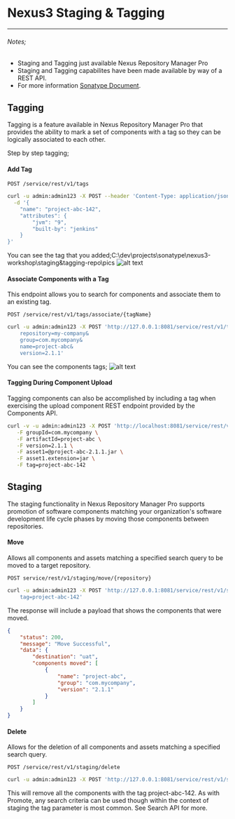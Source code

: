 # Nexus3 Staging & Tagging
___
###### Notes;
- Staging and Tagging just available Nexus Repository Manager Pro
- Staging and Tagging capabilites have been made available by way of a REST API.
- For more information [Sonatype Document](https://help.sonatype.com/repomanager3).
## Tagging

Tagging is a feature available in Nexus Repository Manager Pro that provides the ability to mark a set of components with a tag so they can be logically associated to each other. 
    
Step by step tagging; 

#### Add Tag

```
POST /service/rest/v1/tags 
```
```sh
curl -u admin:admin123 -X POST --header 'Content-Type: application/json' http://127.0.0.1:8081/service/rest/v1/tags \
  -d '{
    "name": "project-abc-142",
    "attributes": {
        "jvm": "9",
        "built-by": "jenkins"
    }
}'
```
You can see the tag that you added;C:\dev\projects\sonatype\nexus3-workshop\staging&tagging-repo\pics
![alt text](https://github.com/acedemand/nexus3-workshop/staging&tagging-repo/pics/TagsMenu.png "Tagging Page")

#### Associate Components with a Tag
This endpoint allows you to search for components and associate them to an existing tag.
```
POST /service/rest/v1/tags/associate/{tagName}
```
```sh
curl -u admin:admin123 -X POST 'http://127.0.0.1:8081/service/rest/v1/tags/associate/project-abc-142?
    repository=my-company&
    group=com.mycompany&
    name=project-abc&
    version=2.1.1'
```
You can see the components tags;
![alt text](https://github.com/acedemand/nexus3-workshop/staging&tagging-repo/pics/ComponenetMenu.png "Component Page")

#### Tagging During Component Upload
Tagging components can also be accomplished by including a tag when exercising the upload component REST endpoint provided by the Components API. 
```sh
curl -v -u admin:admin123 -X POST 'http://localhost:8081/service/rest/v1/components?repository=my-company' \
   -F groupId=com.mycompany \
   -F artifactId=project-abc \
   -F version=2.1.1 \
   -F asset1=@project-abc-2.1.1.jar \
   -F asset1.extension=jar \
   -F tag=project-abc-142
```
## Staging
The staging functionality in Nexus Repository Manager Pro supports promotion of software components matching your organization's software development life cycle phases by moving those components between repositories.
#### Move
Allows all components and assets matching a specified search query to be moved to a target repository.
```
POST service/rest/v1/staging/move/{repository}
```
```sh
curl -u admin:admin123 -X POST 'http://127.0.0.1:8081/service/rest/v1/staging/move/uat?
    tag=project-abc-142'
```
The response will include a payload that shows the components that were moved.
```json
{
    "status": 200,
    "message": "Move Successful",
    "data": {
        "destination": "uat",
        "components moved": [
            {
                "name": "project-abc",
                "group": "com.mycompany",
                "version": "2.1.1"
            }
        ]
    }
}
```

#### Delete
Allows for the deletion of all components and assets matching a specified search query.
```
POST /service/rest/v1/staging/delete
```
```sh
curl -u admin:admin123 -X POST 'http://127.0.0.1:8081/service/rest/v1/staging/delete?tag=project-abc-142'
```
This will remove all the components with the tag project-abc-142. As with Promote, any search criteria can be used though within the context of staging the tag parameter is most common. See Search API for more.


